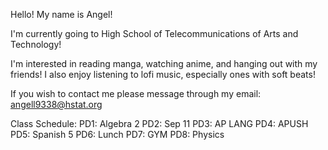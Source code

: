 Hello! My name is Angel!

I'm currently going to High School of Telecommunications of Arts and Technology!

I'm interested in reading manga, watching anime, and hanging out with my friends! I also enjoy listening to lofi music, especially ones with soft beats!

If you wish to contact me please message through my email: angell9338@hstat.org

Class Schedule:
PD1: Algebra 2
PD2: Sep 11
PD3: AP LANG
PD4: APUSH
PD5: Spanish 5
PD6: Lunch
PD7: GYM
PD8: Physics